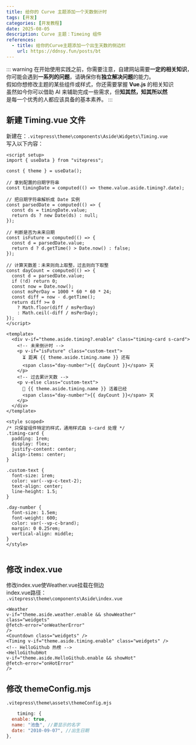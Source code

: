 ```yaml
---
title: 给你的 Curve 主题添加一个天数倒计时
tags: [开发]
categories: [开发教程]
date: 2025-08-05
description: Curve 主题：Timeing 组件
references:
  - title: 给你的Curve主题添加一个出生天数的侧边栏
    url: https://ddnsy.fun/posts/bt
---
```

::: warning
在开始使用实践之前，你需要注意，自建网站需要**一定的相关知识**，你可能会遇到**一系列的问题**，请确保你有**独立解决问题**的能力。<br>
假如你想修改主题的某些组件或样式，你还需要掌握 **Vue.js** 的相关知识<br>
虽然如今你可以借助 AI 来辅助完成一些需求，但**知其然，知其所以然**<br>
是每一个优秀的人都应该具备的基本素养。
:::

## 新建 Timing.vue 文件
新建在：`.vitepress\theme\components\Aside\Widgets\Timing.vue`<br>
写入以下内容：
```vue
<script setup>
import { useData } from "vitepress";

const { theme } = useData();

// 拿到配置的日期字符串
const timingDate = computed(() => theme.value.aside.timing?.date);

// 把日期字符串解析成 Date 实例
const parsedDate = computed(() => {
  const ds = timingDate.value;
  return ds ? new Date(ds) : null;
});

// 判断是否为未来日期
const isFuture = computed(() => {
  const d = parsedDate.value;
  return d ? d.getTime() > Date.now() : false;
});

// 计算天数差：未来则向上取整，过去则向下取整
const dayCount = computed(() => {
  const d = parsedDate.value;
  if (!d) return 0;
  const now = Date.now();
  const msPerDay = 1000 * 60 * 60 * 24;
  const diff = now - d.getTime();
  return diff >= 0
    ? Math.floor(diff / msPerDay)
    : Math.ceil(-diff / msPerDay);
});
</script>

<template>
  <div v-if="theme.aside.timing?.enable" class="timing-card s-card">
    <!-- 未来倒计时 -->
    <p v-if="isFuture" class="custom-text">
      ⏳ 距离 {{ theme.aside.timing.name }} 还有
      <span class="day-number">{{ dayCount }}</span> 天
    </p>
    <!-- 过去累计天数 -->
    <p v-else class="custom-text">
      💌 {{ theme.aside.timing.name }} 活着已经
      <span class="day-number">{{ dayCount }}</span> 天
    </p>
  </div>
</template>

<style scoped>
/* 只保留组件特定的样式，通用样式由 s-card 处理 */
.timing-card {
  padding: 1rem;
  display: flex;
  justify-content: center;
  align-items: center;
}

.custom-text {
  font-size: 1rem;
  color: var(--vp-c-text-2);
  text-align: center;
  line-height: 1.5;
}

.day-number {
  font-size: 1.5em;
  font-weight: 600;
  color: var(--vp-c-brand);
  margin: 0 0.25rem;
  vertical-align: middle;
}
</style>


```

## 修改 index.vue
修改index.vue使Weather.vue挂载在侧边<br>
index.vue路径：<br>
`.vitepress\theme\components\Aside\index.vue`

```vue{7}
<Weather
v-if="theme.aside.weather.enable && showWeather"
class="weidgets"
@fetch-error="onWeatherError"
/>
<Countdown class="weidgets" />
<Timing v-if="theme.aside.timing.enable" class="weidgets" />
<!-- HelloGithub 热榜 -->
<HelloGithubHot
v-if="theme.aside.HelloGithub.enable && showHot"
@fetch-error="onHotError"
/>
```

## 修改 themeConfig.mjs
`.vitepress\theme\assets\themeConfig.mjs`
```js
    timing: {
  enable: true,
  name: "池鱼", //要显示的名字
  date: "2010-09-07", //出生日期
},
```